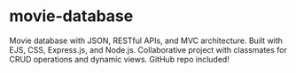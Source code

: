 # movie-database
Movie database with JSON, RESTful APIs, and MVC architecture. Built with EJS, CSS, Express.js, and Node.js. Collaborative project with classmates for CRUD operations and dynamic views. GitHub repo included!
